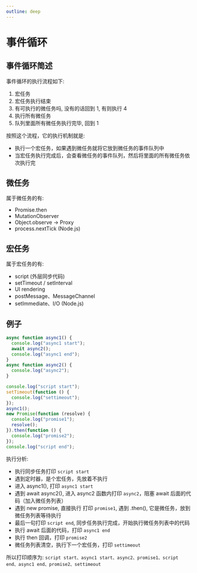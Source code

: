 ```yaml
---
outline: deep
---
```


# 事件循环

## 事件循环简述

事件循环的执行流程如下:

1. 宏任务
2. 宏任务执行结束
3. 有可执行的微任务吗, 没有的话回到 1, 有则执行 4
4. 执行所有微任务
5. 队列里面所有微任务执行完毕, 回到 1

按照这个流程，它的执行机制就是:

- 执行一个宏任务，如果遇到微任务就将它放到微任务的事件队列中
- 当宏任务执行完成后，会查看微任务的事件队列，然后将里面的所有微任务依次执行完

## 微任务

属于微任务的有:

- Promise.then
- MutationObserver
- Object.observe -> Proxy
- process.nextTick (Node.js)

## 宏任务

属于宏任务的有:

- script (外层同步代码)
- setTimeout / setInterval
- UI rendering
- postMessage、MessageChannel
- setImmediate、I/O (Node.js)

## 例子

```js
async function async1() {
  console.log("async1 start");
  await async2();
  console.log("async1 end");
}
async function async2() {
  console.log("async2");
}

console.log("script start");
setTimeout(function () {
  console.log("settimeout");
});
async1();
new Promise(function (resolve) {
  console.log("promise1");
  resolve();
}).then(function () {
  console.log("promise2");
});
console.log("script end");
```

执行分析:

- 执行同步任务打印 `script start`
- 遇到定时器，是个宏任务，先放着不执行
- 进入 async1(), 打印 `async1 start`
- 遇到 await async2(), 进入 async2 函数内打印 `async2`，阻塞 await 后面的代码（加入微任务列表）
- 遇到 new promise, 直接执行 打印 `promise1`, 遇到 .then(), 它是微任务，放到微任务列表等待执行
- 最后一句打印 `script end`, 同步任务执行完成，开始执行微任务列表中的代码
- 执行 await 后面的代码，打印 `async1 end`
- 执行 then 回调，打印 `promise2`
- 微任务列表清空，执行下一个宏任务，打印 `settimeout`

所以打印顺序为: `script start、async1 start、async2、promise1、script end、async1 end、promise2、settimeout`
